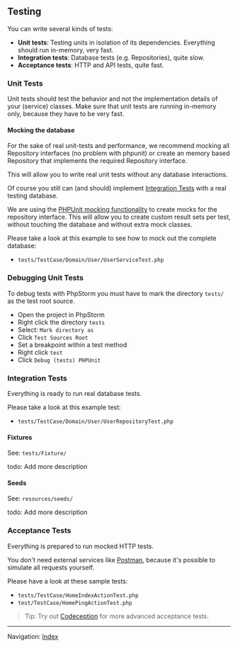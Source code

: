 ## Testing

You can write several kinds of tests:

* **Unit tests**: Testing units in isolation of its dependencies. Everything should run in-memory, very fast.
* **Integration tests**: Database tests (e.g. Repositories), quite slow.
* **Acceptance tests**: HTTP and API tests, quite fast.

### Unit Tests

Unit tests should test the behavior and not the implementation details of your (service) classes.
Make sure that unit tests are running in-memory only, because they have to be very fast. 

#### Mocking the database

For the sake of real unit-tests and performance, we recommend mocking all Repository interfaces 
(no problem with phpunit) or create an memory based Repository that implements the
required Repository interface.

This will allow you to write real unit tests without any database interactions. 

Of course you still can (and should) implement [Integration Tests](#integration-tests) 
with a real testing database.

We are using the [PHPUnit mocking functionality](https://phpunit.de/manual/current/en/test-doubles.html)
to create mocks for the repository interface. This will allow you to create custom result sets per test,
without touching the database and without extra mock classes.

Please take a look at this example to see how to mock out the complete database:

* `tests/TestCase/Domain/User/UserServiceTest.php`

### Debugging Unit Tests

To debug tests with PhpStorm you must have to mark the directory `tests/` 
as the test root source.

* Open the project in PhpStorm
* Right click the directory `tests` 
* Select: `Mark directory as`
* Click `Test Sources Root`
* Set a breakpoint within a test method
* Right click `test`
* Click `Debug (tests) PHPUnit`

### Integration Tests

Everything is ready to run real database tests.

Please take a look at this example test:

* `tests/TestCase/Domain/User/UserRepositoryTest.php`

#### Fixtures

See: `tests/Fixture/`

todo: Add more description

#### Seeds

See: `resources/seeds/`

todo: Add more description

### Acceptance Tests

Everything is prepared to run mocked HTTP tests. 

You don't need external services like [Postman](https://www.getpostman.com/), 
because it's possible to simulate all requests yourself.

Please have a look at these sample tests:

* `tests/TestCase/HomeIndexActionTest.php`
* `test/TestCase/HomePingActionTest.php`

> Tip: Try out [Codeception](https://codeception.com/) for more advanced acceptance tests.

<hr>

Navigation: [Index](readme.md)
